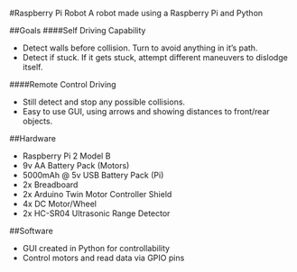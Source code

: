 #Raspberry Pi Robot
A robot made using a Raspberry Pi and Python

##Goals
####Self Driving Capability
- Detect walls before collision. Turn to avoid anything in it’s path.
- Detect if stuck. If it gets stuck, attempt different maneuvers to dislodge itself.

####Remote Control Driving
- Still detect and stop any possible collisions.
- Easy to use GUI, using arrows and showing distances to front/rear objects.

##Hardware
- Raspberry Pi 2 Model B
- 9v AA Battery Pack (Motors)
- 5000mAh @ 5v USB Battery Pack (Pi)
- 2x Breadboard
- 2x Arduino Twin Motor Controller Shield
- 4x DC Motor/Wheel
- 2x HC-SR04 Ultrasonic Range Detector

##Software
- GUI created in Python for controllability
- Control motors and read data via GPIO pins
